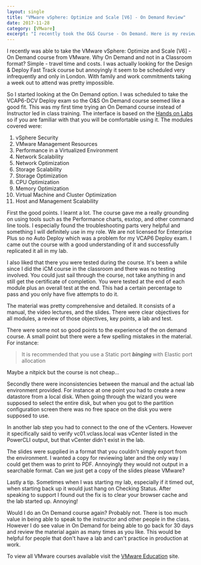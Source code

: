 ```yaml
---
layout: single
title: "VMware vSphere: Optimize and Scale [V6] - On Demand Review"
date: 2017-11-28
category: [VMware]
excerpt: "I recently took the O&S Course - On Demand. Here is my review"
---
```

I recently was able to take the VMware vSphere: Optimize and Scale [V6] - On Demand course from VMware. Why On Demand and not in a Classroom format? Simple - travel time and costs. I was actually looking for the Design & Deploy Fast Track course but annoyingly it seem to be scheduled very infrequently and only in London. With family and work commitments taking a week out to attend was pretty impossible.

So I started looking at the On Demand option. I was scheduled to take the VCAP6-DCV Deploy exam so the O&S On Demand course seemed like a good fit. This was my first time trying an On Demand course instead of Instructor led in class training. The interface is based on the [Hands on Labs](http://labs.hol.vmware.com/HOL/catalogs/catalog/681) so if you are familiar with that you will be comfortable using it. The modules covered were:

1. vSphere Security
2. VMware Management Resources
3. Performance in a Virtualized Environment
4. Network Scalability
5. Network Optimization
6. Storage Scalability
7. Storage Optimization
8. CPU Optimization
9. Memory Optimization
10. Virtual Machine and Cluster Optimization
11. Host and Management Scalability

First the good points. I learnt a lot. The course gave me a really grounding on using tools such as the Performance charts, esxtop, and other command line tools. I especially found the troubleshooting parts very helpful and something I will definitely use in my role. We are not licensed for Enterprise Plus so no Auto Deploy which was a problem for my VCAP6 Deploy exam. I came out the course with a good understanding of it and successfully replicated it all in my lab.

I also liked that there you were tested during the course. It's been a while since I did the iCM course in the classroom and there was no testing involved. You could just sail through the course, not take anything in and still get the certificate of completion. You were tested at the end of each module plus an overall test at the end. This had a certain percentage to pass and you only have five attempts to do it.

The material was pretty comprehensive and detailed. It consists of a manual, the video lectures, and the slides. There were clear objectives for all modules, a review of those objectives, key points, a lab and test.

There were some not so good points to the experience of the on demand course. A small point but there were a few spelling mistakes in the material. For instance:

> It is recommended that you use a Static port ***binging*** with Elastic port allocation

Maybe a nitpick but the course is not cheap...

Secondly there were inconsistencies between the manual and the actual lab environment provided. For instance at one point you had to create a new datastore from a local disk. When going through the wizard you were supposed to select the entire disk, but when you got to the partition configuration screen there was no free space on the disk you were supposed to use.

In another lab step you had to connect to the one of the vCenters. However it specifically said to verify vc01.vclass.local was vCenter listed in the PowerCLI output, but that vCenter didn't exist in the lab.

The slides were supplied in a format that you couldn't simply export from the environment. I wanted a copy for reviewing later and the only way I could get them was to print to PDF. Annoyingly they would not output in a searchable format. Can we just get a copy of the slides please VMware?

Lastly a tip. Sometimes when I was starting my lab, especially if it timed out, when starting back up it would just hang on Checking Status. After speaking to support I found out the fix is to clear your browser cache and the lab started up. Annoying!

Would I do an On Demand course again? Probably not. There is too much value in being able to speak to the instructor and other people in the class. However I do see value in On Demand for being able to go back for 30 days and review the material again as many times as you like. This would be helpful for people that don't have a lab and can't practice in production at work.

To view all VMware courses available visit the [VMware Education](https://mylearn.vmware.com/mgrreg/index.cfm) site.